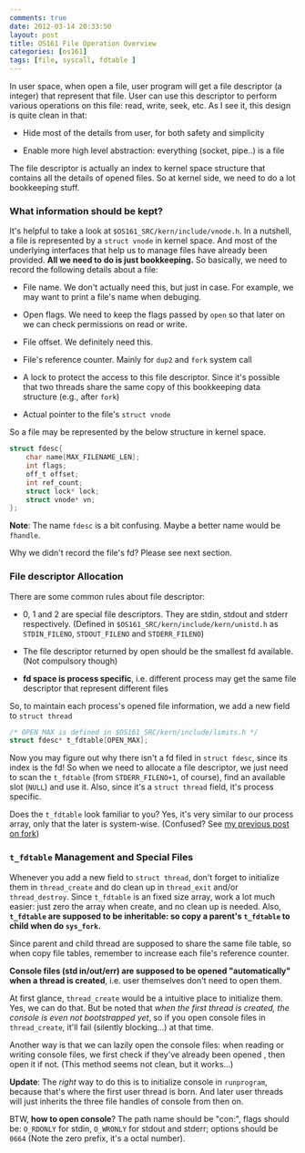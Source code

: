 ```yaml
---
comments: true
date: 2012-03-14 20:33:50
layout: post
title: OS161 File Operation Overview
categories: [os161]
tags: [file, syscall, fdtable ]
---
```


In user space, when open a file, user program will get a file descriptor (a
integer) that represent that file. User can use this descriptor to perform various
operations on this file: read, write, seek, etc. As I see it, this design is
quite clean in that:

- Hide most of the details from user, for both safety and simplicity

- Enable more high level abstraction: everything (socket, pipe..) is a file

The file descriptor is actually an index to kernel space structure that
contains all the details of opened files. So at kernel side, we need to do a
lot bookkeeping stuff.

<!-- more -->


### What information should be kept?

It's helpful to take a look at `$OS161_SRC/kern/include/vnode.h`. In a nutshell, a file
is represented by a `struct vnode` in kernel space. And most of the underlying
interfaces that help us to manage files have already been provided. **All we
need to do is just bookkeeping.** So basically, we need to record the following
details about a file:

- File name. We don't actually need this, but just in case. For example, we
may want to print a file's name when debuging.

- Open flags. We need to keep the flags passed by `open` so that later on we can check
permissions on read or write.

- File offset. We definitely need this.

- File's reference counter. Mainly for `dup2` and `fork` system call

- A lock to protect the access to this file descriptor. Since it's possible that two
threads share the same copy of this bookkeeping data structure (e.g., after `fork`)

- Actual pointer to the file's `struct vnode`

So a file may be represented by the below structure in kernel space.

``` c
struct fdesc{ 
    char name[MAX_FILENAME_LEN]; 
    int flags; 
    off_t offset; 
    int ref_count; 
    struct lock* lock; 
    struct vnode* vn; 
};
```

__Note__: The name `fdesc` is a bit confusing. Maybe a better name would be `fhandle`.

Why we didn't record the file's fd? Please see next section.


### File descriptor Allocation

There are some common rules about file descriptor:

- 0, 1 and 2 are special file descriptors. They are stdin, stdout and stderr
respectively. (Defined in `$OS161_SRC/kern/include/kern/unistd.h` as
`STDIN_FILENO`, `STDOUT_FILENO` and `STDERR_FILENO`)

- The file descriptor returned by open should be the smallest fd available.
(Not compulsory though)

- **fd space is process specific**, i.e. different process may get the same
file descriptor that represent different files

So, to maintain each process's opened file information, we add a new field to
`struct thread`

``` c
/* OPEN_MAX is defined in $OS161_SRC/kern/include/limits.h */
struct fdesc* t_fdtable[OPEN_MAX];
```

Now you may figure out why there isn't a fd filed in `struct fdesc`, since its
index is the fd! So when we need to allocate a file descriptor, we just need
to scan the `t_fdtable` (from `STDERR_FILENO+1`, of course), find an available 
slot (`NULL`) and use it. Also, since it's a `struct thread` field, it's process 
specific.

Does the `t_fdtable` look familiar to you? Yes, it's very similar to our
process array, only that the later is system-wise. (Confused? See 
[my previous post on fork](/2012/03/11/os161-fork-system-call))


### `t_fdtable` Management and Special Files

Whenever you add a new field to `struct thread`, don't forget to initialize
them in `thread_create` and do clean up in `thread_exit` and/or `thread_destroy`.
Since `t_fdtable` is an fixed size array, work a lot much easier: just zero
the array when create, and no clean up is needed. Also, **`t_fdtable` are
supposed to be inheritable: so copy a parent's `t_fdtable` to child when do
`sys_fork`.**

Since parent and child thread are supposed to share the same file table, so
when copy file tables, remember to increase each file's reference counter.

**Console files (std in/out/err) are supposed to be opened "automatically" when 
a thread is created**, i.e. user themselves don't need to open them.

At first glance, `thread_create` would be a intuitive place to  initialize them.
Yes, we can do that. But be noted that _when the first thread is created, the console 
is even not bootstrapped yet_, so if you open console files in `thread_create`, it'll
fail (silently blocking...) at that time.

Another way is that we can lazily open the console files: when reading or
writing console files, we first check if they've already been opened 
, then open it if not. (This method seems not clean, but it works...)

__Update__: The _right_ way to do this is to initialize console in `runprogram`,
because that's where the first user thread is born. And later user threads will
just inherits the three file handles of console from then on.

BTW, **how to open console**? The path name should be "con:", flags should
be: `O_RDONLY` for stdin, `O_WRONLY` for stdout and stderr; options should be `0664`
(Note the zero prefix, it's a octal number).
